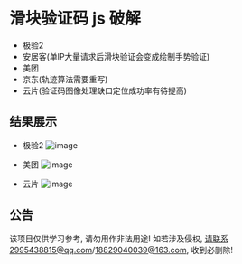 # 滑块验证码 js 破解

* 极验2
* 安居客(单IP大量请求后滑块验证会变成绘制手势验证)
* 美团
* 京东(轨迹算法需要重写)
* 云片(验证码图像处理缺口定位成功率有待提高)

结果展示
--------

* 极验2
![image](https://github.com/Esbiya/SliderCracker/blob/master/view/geetest2.png)

* 美团
![image](https://github.com/Esbiya/SliderCracker/blob/master/view/meitaun.png)

* 云片
![image](https://github.com/Esbiya/SliderCracker/blob/master/view/yunpian.png)

公告
--------

该项目仅供学习参考, 请勿用作非法用途! 如若涉及侵权, 请联系2995438815@qq.com/18829040039@163.com, 收到必删除! 